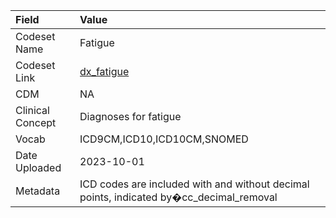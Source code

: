 |Field            |Value                                                                                   |
|:----------------|:---------------------------------------------------------------------------------------|
|Codeset Name     |Fatigue                                                                                 |
|Codeset Link     |[dx_fatigue](https://github.com/PEDSnet/Variable-Dictionary/blob/main/conditions/dx_fatigue.csv)|
|CDM              |NA                                                                                      |
|Clinical Concept |Diagnoses for fatigue                                                                   |
|Vocab            |ICD9CM,ICD10,ICD10CM,SNOMED                                                             |
|Date Uploaded    |2023-10-01                                                                              |
|Metadata         |ICD codes are included with and without decimal points, indicated by�cc_decimal_removal |
